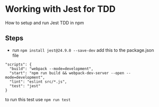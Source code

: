 # Working with Jest for TDD
How to setup and run Jest TDD in npm

## Steps
- run `npm install jest@24.9.0 --save-dev`
add this to the package.json file
```
"scripts": {
  "build": "webpack --mode=development",
  "start": "npm run build && webpack-dev-server --open --mode=development",
  "lint": "eslint src/*.js",
  "test": "jest" 
}
```

to run this test use `npm run test`